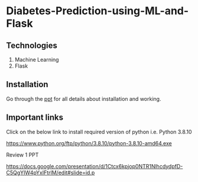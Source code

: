 # Diabetes-Prediction-using-ML-and-Flask

## Technologies
1. Machine Learning
2. Flask

## Installation
Go through the [ppt](ppt.pptx) for all details about installation and working.

## Important links

Click on the below link to install required version of python i.e. Python 3.8.10

https://www.python.org/ftp/python/3.8.10/python-3.8.10-amd64.exe


Review 1 PPT

https://docs.google.com/presentation/d/1Ctcx6kpjop0NTR1NlhcdydpfD-C5QgYIW4pYxIFtrlM/edit#slide=id.p
